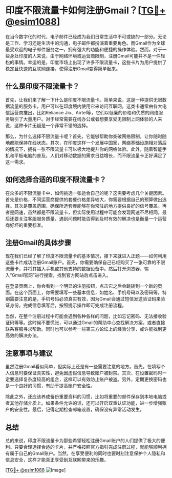 # 印度不限流量卡如何注册Gmail？[[TG💪+ @esim1088](https://t.me/s/esim1088)]

在当今数字化的时代，电子邮件已经成为我们日常生活中不可或缺的一部分。无论是工作、学习还是生活中的沟通，电子邮件都扮演着重要角色。而Gmail作为全球最受欢迎的电子邮件服务之一，拥有强大的功能和便捷的操作体验。然而，对于一些身处印度的人来说，由于网络环境或运营商限制，注册Gmail可能并不是一件轻松的事情。幸运的是，印度市场上出现了许多不限流量卡，这些卡片为用户提供了稳定且快速的互联网连接，使得注册Gmail变得简单起来。

## 什么是印度不限流量卡？

首先，让我们来了解一下什么是印度不限流量卡。简单来说，这是一种提供无限数据流量的服务卡，用户可以在印度境内使用它来访问互联网。这类卡通常由各大电信运营商推出，比如Reliance Jio、Airtel等，它们以低廉的价格和优质的网络服务吸引了大量用户。对于经常需要在线办公或者想要享受无限制上网体验的人来说，这种卡片无疑是一个非常不错的选择。

那么，为什么选择不限流量卡呢？首先，它能够帮助你突破网络限制，让你随时随地都能保持在线状态。其次，在印度这样一个发展中国家，网络基础设施相对落后的情况下，拥有一张不限流量卡可以极大地提升你的网络体验。此外，随着智能手机和平板电脑的普及，人们对移动数据的需求日益增长，而不限流量卡正好满足了这一需求。

## 如何选择合适的印度不限流量卡？

在众多的不限流量卡中，如何挑选一张适合自己的呢？这需要考虑几个关键因素。首先是价格，不同运营商提供的套餐价格差异较大，你需要根据自己的预算做出选择。其次是覆盖范围，确保所选套餐能够在你常驻的地方提供良好的信号覆盖。再者是网速，虽然都是不限流量卡，但实际使用过程中可能会发现网速不尽相同。最后还要关注客服服务质量，遇到问题时能否得到及时有效的解决也是衡量一个运营商好坏的重要标准。

## 注册Gmail的具体步骤

现在我们已经了解了印度不限流量卡的基本情况，接下来就进入正题——如何利用这些卡片成功注册Gmail账户。首先，你需要确保自己已经购买了一张可靠的不限流量卡，并将其插入手机或其他支持的数据设备中。然后打开浏览器，输入“Gmail官网”进行搜索，找到官方网站后点击进入。

在登录页面上，你会看到一个明显的注册按钮，点击它之后会跳转到一个新的页面。在这个页面上，你需要填写一些基本信息，如姓名、手机号码以及密码等。特别需要注意的是，手机号码必须真实有效，因为Gmail会通过短信发送验证码来验证身份。完成信息填写后，按照提示操作即可完成注册流程。

当然，在整个注册过程中可能会遇到各种各样的问题，比如忘记密码、无法接收验证码等等。这时候不要慌张，可以通过Gmail的帮助中心查找解决方案，或者直接联系客服寻求帮助。同时也可以参考一些第三方论坛上的经验分享，或许能找到更高效的解决办法。

## 注意事项与建议

虽然注册Gmail看似简单，但实际上还是有一些需要注意的地方。首先，在填写个人信息时要保证真实性，避免因虚假信息导致账户被封禁。其次，在设置密码时一定要选择复杂度较高的组合，这样可以有效防止账户被盗。另外，定期更换密码也是一个良好的习惯，有助于提高账户安全性。

除此之外，还应该养成备份重要资料的习惯，比如将重要的邮件保存到本地电脑或者其他存储介质上。如果条件允许的话，还可以开启双重认证功能，进一步增强账户的安全性。最后，记得定期检查邮箱设置，确保没有异常活动发生。

## 总结

总的来说，印度不限流量卡为那些希望轻松注册Gmail账户的人们提供了极大的便利。只要合理选择合适的卡片，并严格按照官方指引完成注册过程，就能够顺利拥有属于自己的Gmail账户。当然，在享受便利的同时也要时刻注意保护个人隐私和信息安全，这样才能真正享受到互联网带来的乐趣。

[[TG💪+ @esim1088](https://t.me/s/esim1088) ![Image](https://i.postimg.cc/4NQfJmqS/Snipaste-2025-05-13-00-14-12.png)]